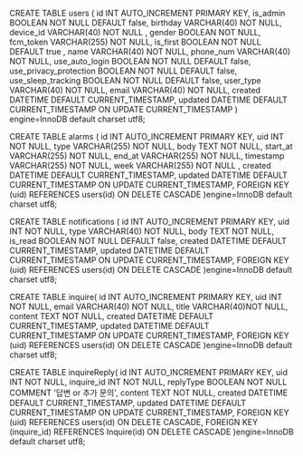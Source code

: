 CREATE TABLE users (
    id INT AUTO_INCREMENT PRIMARY KEY,
    is_admin BOOLEAN NOT NULL DEFAULT false,
    birthday VARCHAR(40) NOT NULL,
    device_id VARCHAR(40)  NOT NULL ,
    gender BOOLEAN NOT NULL,
    fcm_token VARCHAR(255) NOT NULL,
    is_first BOOLEAN NOT NULL DEFAULT true ,
    name VARCHAR(40) NOT NULL,
    phone_num VARCHAR(40) NOT NULL,
    use_auto_login BOOLEAN NOT NULL DEFAULT false,
    use_privacy_protection BOOLEAN NOT NULL DEFAULT false,
    use_sleep_tracking BOOLEAN NOT NULL DEFAULT false,
    user_type VARCHAR(40) NOT NULL,
    email VARCHAR(40) NOT NULL,
    created DATETIME DEFAULT CURRENT_TIMESTAMP,
    updated DATETIME DEFAULT CURRENT_TIMESTAMP ON UPDATE CURRENT_TIMESTAMP
)
 engine=InnoDB default charset utf8;

CREATE TABLE alarms (
    id INT AUTO_INCREMENT PRIMARY KEY,
    uid INT NOT NULL,
    type VARCHAR(255) NOT NULL,
    body TEXT NOT NULL,
	start_at VARCHAR(255) NOT NULL,
    end_at VARCHAR(255) NOT NULL,
    timestamp VARCHAR(255) NOT NULL,
    week VARCHAR(255) NOT NULL ,
	created DATETIME DEFAULT CURRENT_TIMESTAMP,
    updated DATETIME DEFAULT CURRENT_TIMESTAMP ON UPDATE CURRENT_TIMESTAMP,
    FOREIGN KEY (uid) REFERENCES users(id) ON DELETE CASCADE
)engine=InnoDB default charset utf8;


CREATE TABLE notifications (
    id INT AUTO_INCREMENT PRIMARY KEY,
    uid INT NOT NULL,
    type VARCHAR(40)  NOT NULL,
    body TEXT  NOT NULL,
    is_read BOOLEAN NOT NULL DEFAULT false,
	created DATETIME DEFAULT CURRENT_TIMESTAMP,
    updated DATETIME DEFAULT CURRENT_TIMESTAMP ON UPDATE CURRENT_TIMESTAMP,
    FOREIGN KEY (uid) REFERENCES users(id) ON DELETE CASCADE
)engine=InnoDB default charset utf8;

CREATE TABLE inquire(
id INT AUTO_INCREMENT PRIMARY KEY,
uid INT NOT NULL,
email VARCHAR(40) NOT NULL,
title VARCHAR(40)NOT NULL,
content TEXT NOT NULL,
created DATETIME DEFAULT CURRENT_TIMESTAMP,
updated DATETIME DEFAULT CURRENT_TIMESTAMP ON UPDATE CURRENT_TIMESTAMP,
FOREIGN KEY (uid) REFERENCES users(id) ON DELETE CASCADE
)engine=InnoDB default charset utf8;

CREATE TABLE inquireReply(
id INT AUTO_INCREMENT PRIMARY KEY,
uid INT NOT NULL, 
inquire_id INT NOT NULL,
replyType BOOLEAN NOT NULL COMMENT '답변 or 추가 문의',
content TEXT NOT NULL,
created DATETIME DEFAULT CURRENT_TIMESTAMP,
updated DATETIME DEFAULT CURRENT_TIMESTAMP ON UPDATE CURRENT_TIMESTAMP,
FOREIGN KEY (uid) REFERENCES users(id) ON DELETE CASCADE,
FOREIGN KEY (inquire_id) REFERENCES Inquire(id) ON DELETE CASCADE
)engine=InnoDB default charset utf8;